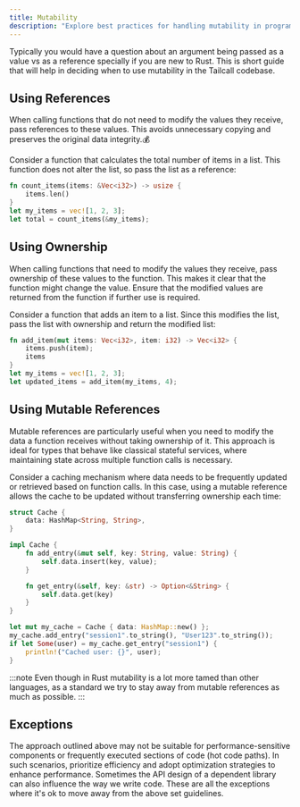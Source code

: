 ```yaml
---
title: Mutability
description: "Explore best practices for handling mutability in programming with our detailed guide. Learn when to use references versus ownership in functions with clear examples. This guideline helps developers optimize their code for better performance and clarity, especially in performance-sensitive environments. Ideal for contributors and programmers looking to refine their coding techniques and understanding of mutability."
---
```


Typically you would have a question about an argument being passed as a value vs as a reference specially if you are new to Rust. This is short guide that will help in deciding when to use mutability in the Tailcall codebase.

## Using References

When calling functions that do not need to modify the values they receive, pass references to these values. This avoids unnecessary copying and preserves the original data integrity.💰

Consider a function that calculates the total number of items in a list. This function does not alter the list, so pass the list as a reference:

```rust
fn count_items(items: &Vec<i32>) -> usize {
    items.len()
}
let my_items = vec![1, 2, 3];
let total = count_items(&my_items);
```

## Using Ownership

When calling functions that need to modify the values they receive, pass ownership of these values to the function. This makes it clear that the function might change the value. Ensure that the modified values are returned from the function if further use is required.

Consider a function that adds an item to a list. Since this modifies the list, pass the list with ownership and return the modified list:

```rust
fn add_item(mut items: Vec<i32>, item: i32) -> Vec<i32> {
    items.push(item);
    items
}
let my_items = vec![1, 2, 3];
let updated_items = add_item(my_items, 4);
```

## Using Mutable References

Mutable references are particularly useful when you need to modify the data a function receives without taking ownership of it. This approach is ideal for types that behave like classical stateful services, where maintaining state across multiple function calls is necessary.

Consider a caching mechanism where data needs to be frequently updated or retrieved based on function calls. In this case, using a mutable reference allows the cache to be updated without transferring ownership each time:

```rust
struct Cache {
    data: HashMap<String, String>,
}

impl Cache {
    fn add_entry(&mut self, key: String, value: String) {
        self.data.insert(key, value);
    }

    fn get_entry(&self, key: &str) -> Option<&String> {
        self.data.get(key)
    }
}

let mut my_cache = Cache { data: HashMap::new() };
my_cache.add_entry("session1".to_string(), "User123".to_string());
if let Some(user) = my_cache.get_entry("session1") {
    println!("Cached user: {}", user);
}
```

:::note
Even though in Rust mutability is a lot more tamed than other languages, as a standard we try to stay away from mutable references as much as possible.
:::

## Exceptions

The approach outlined above may not be suitable for performance-sensitive components or frequently executed sections of code (hot code paths). In such scenarios, prioritize efficiency and adopt optimization strategies to enhance performance. Sometimes the API design of a dependent library can also influence the way we write code. These are all the exceptions where it's ok to move away from the above set guidelines.
